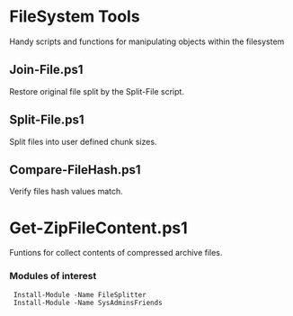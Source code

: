 # FileSystem Tools

Handy scripts and functions for manipulating objects within the filesystem

## Join-File.ps1
Restore original file split by the Split-File script.

## Split-File.ps1
Split files into user defined chunk sizes.

## Compare-FileHash.ps1
Verify files hash values match.

# Get-ZipFileContent.ps1
Funtions for collect contents of compressed archive files.

### Modules of interest
     Install-Module -Name FileSplitter
     Install-Module -Name SysAdminsFriends
     
